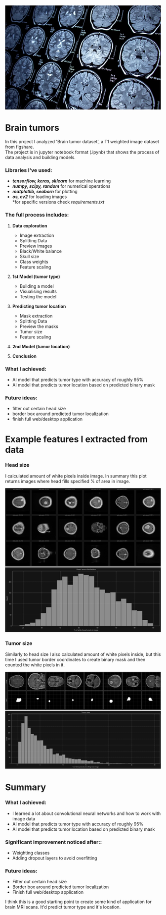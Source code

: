 ![bg](./media/bg.png)

# Brain tumors
In this project I analyzed 'Brain tumor dataset', a T1 weighted image dataset from figshare. <br>
The project is in jupyter notebook format (.ipynb) that shows the process of data analysis and building models.

### Libraries I've used:
- ***tensorflow, keras, sklearn*** for machine learning
- ***numpy, scipy, random*** for numerical operations
- ***matplotlib, seaborn*** for plotting
- ***os, cv2*** for loading images<br>
*for specific versions check *requirements.txt*

### The full process includes:
1) **Data exploration**
   - Image extraction
   - Splitting Data
   - Preview images
   - Black/White balance
   - Skull size
   - Class weights
   - Feature scaling

2) **1st Model (tumor type)**
   - Building a model
   - Visualising results
   - Testing the model

3) **Predicting tumor location**
   - Mask extraction
   - Splitting Data
   - Preview the masks
   - Tumor size
   - Feature scaling

4) **2nd Model (tumor location)**
5) **Conclusion**

### What I achieved:
- AI model that predicts tumor type with accuracy of roughly 95%
- AI model that predicts tumor location based on predicted binary mask

### Future ideas:
- filter out certain head size
- border box around predicted tumor localization
- finish full web/desktop application

# Example features I extracted from data
### Head size
I calculated amount of white pixels inside image.
In summary this plot returns images where head fills specified % of area in image.

![skull-size-1](./media/skull-size.png)
![skull-size-2](./media/skull-size-2.png)

### Tumor size
Similarly to head size I also calculated amount of white pixels inside,
but this time I used tumor border coordinates to create binary mask and then counted the white pixels in it.

![tumor-size-1](./media/tumor-size.png)
![tumor-size-2](./media/tumor-size-2.png)


# Summary
### What I achieved:
- I learned a lot about convolutional neural networks and how to work with image data
- AI model that predicts tumor type with accuracy of roughly 95%
- AI model that predicts tumor location based on predicted binary mask

### Significant improvement noticed after::
- Weighting classes
- Adding dropout layers to avoid overfitting

### Future ideas:
- Filter out certain head size
- Border box around predicted tumor localization
- Finish full web/desktop application

I think this is a good starting point to create some kind of application for brain MRI scans.
It'd predict tumor type and it's location.
